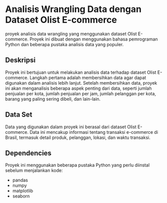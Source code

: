 # Analisis Wrangling Data dengan Dataset Olist E-commerce

proyek analisis data wrangling yang menggunakan dataset Olist E-commerce. Proyek ini dibuat dengan menggunakan bahasa pemrograman Python dan beberapa pustaka analisis data yang populer.

## Deskripsi

Proyek ini bertujuan untuk melakukan analisis data terhadap dataset Olist E-commerce. Langkah pertama adalah membersihkan data agar dapat digunakan dalam analisis lebih lanjut. Setelah membersihkan data, proyek ini akan menganalisis beberapa aspek penting dari data, seperti jumlah penjualan per kota, jumlah penjualan per jam, jumlah pelanggan per kota, barang yang paling sering dibeli, dan lain-lain.

## Data Set

Data yang digunakan dalam proyek ini berasal dari dataset Olist E-commerce. Data ini mencakup informasi tentang transaksi e-commerce di Brasil, termasuk detail produk, pelanggan, lokasi, dan waktu transaksi.


## Dependencies

Proyek ini menggunakan beberapa pustaka Python yang perlu diinstal sebelum menjalankan kode:

- pandas
- numpy
- matplotlib
- seaborn
